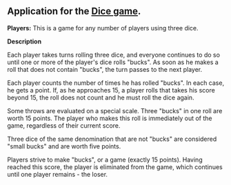 ## Application for the [Dice game](https://gamerules.ru/baksy).

**Players:** This is a game for any number of players using three dice.

**Description**

Each player takes turns rolling three dice, and everyone continues to do so until one or more of the player's dice rolls "bucks". As soon as he makes a roll that does not contain "bucks", the turn passes to the next player.

Each player counts the number of times he has rolled "bucks". In each case, he gets a point. If, as he approaches 15, a player rolls that takes his score beyond 15, the roll does not count and he must roll the dice again.

Some throws are evaluated on a special scale. Three "bucks" in one roll are worth 15 points. The player who makes this roll is immediately out of the game, regardless of their current score.

Three dice of the same denomination that are not "bucks" are considered "small bucks" and are worth five points. 

Players strive to make "bucks", or a game (exactly 15 points). Having reached this score, the player is eliminated from the game, which continues until one player remains - the loser. 

